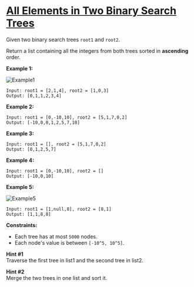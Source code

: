 # [All Elements in Two Binary Search Trees](https://leetcode.com/explore/challenge/card/september-leetcoding-challenge/554/week-1-september-1st-september-7th/3449/)

Given two binary search trees `root1` and `root2`.

Return a list containing all the integers from both trees sorted in **ascending** order.

**Example 1:**

![Example1](https://assets.leetcode.com/uploads/2019/12/18/q2-e1.png)

```
Input: root1 = [2,1,4], root2 = [1,0,3]
Output: [0,1,1,2,3,4]
```

**Example 2:**

```
Input: root1 = [0,-10,10], root2 = [5,1,7,0,2]
Output: [-10,0,0,1,2,5,7,10]
```

**Example 3:**

```
Input: root1 = [], root2 = [5,1,7,0,2]
Output: [0,1,2,5,7]
```

**Example 4:**

```
Input: root1 = [0,-10,10], root2 = []
Output: [-10,0,10]
```

**Example 5:**

![Example5](https://assets.leetcode.com/uploads/2019/12/18/q2-e5-.png)

```
Input: root1 = [1,null,8], root2 = [8,1]
Output: [1,1,8,8]
```

**Constraints:**

-   Each tree has at most `5000` nodes.
-   Each node's value is between `[-10^5, 10^5]`.

**Hint #1**  
Traverse the first tree in list1 and the second tree in list2.

**Hint #2**  
Merge the two trees in one list and sort it.
